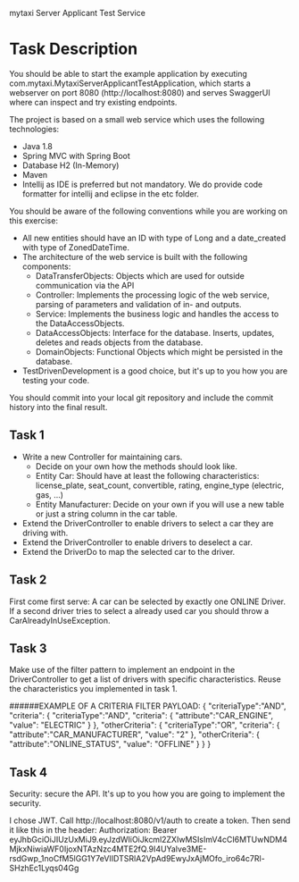 mytaxi Server Applicant Test Service

# Task Description
You should be able to start the example application by executing com.mytaxi.MytaxiServerApplicantTestApplication, which starts a webserver on port 8080 (http://localhost:8080) and serves SwaggerUI where can inspect and try existing endpoints.

The project is based on a small web service which uses the following technologies:

* Java 1.8
* Spring MVC with Spring Boot
* Database H2 (In-Memory)
* Maven
* Intellij as IDE is preferred but not mandatory. We do provide code formatter for intellij and eclipse in the etc folder.


You should be aware of the following conventions while you are working on this exercise:

 * All new entities should have an ID with type of Long and a date_created with type of ZonedDateTime.
 * The architecture of the web service is built with the following components:
 	* DataTransferObjects: Objects which are used for outside communication via the API
   * Controller: Implements the processing logic of the web service, parsing of parameters and validation of in- and outputs.
   * Service: Implements the business logic and handles the access to the DataAccessObjects.
   * DataAccessObjects: Interface for the database. Inserts, updates, deletes and reads objects from the database.
   * DomainObjects: Functional Objects which might be persisted in the database.
 * TestDrivenDevelopment is a good choice, but it's up to you how you are testing your code.

You should commit into your local git repository and include the commit history into the final result.

## Task 1
 * Write a new Controller for maintaining cars.
   * Decide on your own how the methods should look like.
   * Entity Car: Should have at least the following characteristics: license_plate, seat_count, convertible, rating, engine_type (electric, gas, ...)
   * Entity Manufacturer: Decide on your own if you will use a new table or just a string column in the car table.
 * Extend the DriverController to enable drivers to select a car they are driving with.
 * Extend the DriverController to enable drivers to deselect a car.
 * Extend the DriverDo to map the selected car to the driver.
 
## Task 2
First come first serve: A car can be selected by exactly one ONLINE Driver. If a second driver tries to select a already used car you should throw a CarAlreadyInUseException.

## Task 3
Make use of the filter pattern to implement an endpoint in the DriverController to get a list of drivers with specific characteristics. Reuse the characteristics you implemented in task 1.

######EXAMPLE OF A CRITERIA FILTER PAYLOAD:
{
  "criteriaType":"AND",
  "criteria": {
      "criteriaType":"AND",
      "criteria": {
        "attribute":"CAR_ENGINE",
        "value": "ELECTRIC"
       }
   },
  "otherCriteria": {
      "criteriaType":"OR",
      "criteria": {
        "attribute":"CAR_MANUFACTURER",
        "value": "2"
       },
      "otherCriteria": {
        "attribute":"ONLINE_STATUS",
        "value": "OFFLINE"
       }
   }
}

## Task 4
Security: secure the API. It's up to you how you are going to implement the security.

I chose JWT. Call http://localhost:8080/v1/auth to create a token.
Then send it like this in the header:
Authorization: Bearer eyJhbGciOiJIUzUxMiJ9.eyJzdWIiOiJkcml2ZXIwMSIsImV4cCI6MTUwNDM4MjkxNiwiaWF0IjoxNTAzNzc4MTE2fQ.9I4UYalve3ME-rsdGwp_1noCfM5lGG1Y7eVIIDTSRlA2VpAd9EwyJxAjMOfo_iro64c7Rl-SHzhEc1Lyqs04Gg
